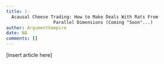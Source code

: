 ```yaml
---
title: |-
  Acausal Cheese Trading: How to Make Deals With Rats From
                  Parallel Dimensions (Coming "Soon"...)
author: ArgumentVampire
date: NA
comments: []
---
```


[insert article here]